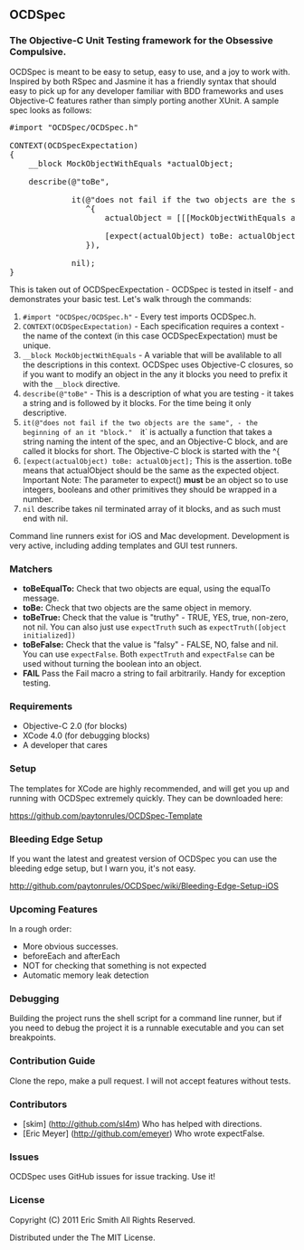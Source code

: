 ## OCDSpec
### The Objective-C Unit Testing framework for the Obsessive Compulsive.  

OCDSpec is meant to be easy to setup, easy to use, and a joy to work with.  Inspired by both RSpec and Jasmine it has a friendly syntax that should easy to pick up for any developer familiar with BDD frameworks and uses Objective-C features rather than simply porting another XUnit.  A sample spec looks as follows:

<pre>
#import "OCDSpec/OCDSpec.h"

CONTEXT(OCDSpecExpectation)
{
    __block MockObjectWithEquals *actualObject;

    describe(@"toBe", 
            
             it(@"does not fail if the two objects are the same",
                ^{
                    actualObject = [[[MockObjectWithEquals alloc] init] autorelease];
                    
                    [expect(actualObject) toBe: actualObject];
                }),
             
             nil);
}
</pre>

This is taken out of OCDSpecExpectation - OCDSpec is tested in itself - and demonstrates your basic test.  Let's walk through the commands:

1.  `#import "OCDSpec/OCDSpec.h"` - Every test imports OCDSpec.h.
2.  `CONTEXT(OCDSpecExpectation)` - Each specification requires a context - the name of the context (in this case OCDSpecExpectation) must be unique. 
3.  `__block MockObjectWithEquals` - A variable that will be avalilable to all the descriptions in this context.  OCDSpec uses Objective-C closures, so if you want to modify an object in the any it blocks you need to prefix it with the `__block` directive.
4.  `describe(@"toBe"` - This is a description of what you are testing - it takes a string and is followed by it blocks. For the time being it only descriptive.
5.  `it(@"does not fail if the two objects are the same", - the beginning of an it "block."  `it` is actually a function that takes a string naming the intent of the spec, and an Objective-C block, and are called it blocks for short.  The Objective-C block is started with the ^{
6.  `[expect(actualObject) toBe: actualObject];` This is the assertion.   toBe means that actualObject should be the same as the expected object.  Important Note: The parameter to expect() **must** be an object so to use integers, booleans and other primitives they should be wrapped in a number.
7.  `nil` describe takes nil terminated array of it blocks, and as such must end with nil.

Command line runners exist for iOS and Mac development.  Development is very active, including adding templates and GUI test runners.

### Matchers

* __toBeEqualTo:__ Check that two objects are equal, using the equalTo message.
* __toBe:__ Check that two objects are the same object in memory.
* __toBeTrue:__ Check that the value is "truthy" - TRUE, YES, true, non-zero, not nil.  You can also just use `expectTruth` such as `expectTruth([object initialized])`
* __toBeFalse:__ Check that the value is "falsy" - FALSE, NO, false and nil.  You can use `expectFalse`.  Both `expectTruth` and `expectFalse` can be used without turning the boolean into an object.
* __FAIL__ Pass the Fail macro a string to fail arbitrarily.  Handy for exception testing.

### Requirements

* Objective-C 2.0 (for blocks)
* XCode 4.0 (for debugging blocks)
* A developer that cares

### Setup

The templates for XCode are highly recommended, and will get you up and running with OCDSpec extremely quickly.  They can be downloaded here:

https://github.com/paytonrules/OCDSpec-Template

### Bleeding Edge Setup 

If you want the latest and greatest version of OCDSpec you can use the bleeding edge setup, but I warn you, it's not easy.

http://github.com/paytonrules/OCDSpec/wiki/Bleeding-Edge-Setup-iOS

### Upcoming Features

In a rough order:
* More obvious successes.
* beforeEach and afterEach
* NOT for checking that something is not expected
* Automatic memory leak detection

### Debugging

Building the project runs the shell script for a command line runner, but if you need to debug the project it is a runnable executable and you can set breakpoints. 

### Contribution Guide ###

Clone the repo, make a pull request.  I will not accept features without tests.

### Contributors
* [skim] (http://github.com/sl4m)  Who has helped with directions.
* [Eric Meyer] (http://github.com/emeyer) Who wrote expectFalse.

### Issues

OCDSpec uses GitHub issues for issue tracking.  Use it!

### License

Copyright (C) 2011 Eric Smith All Rights Reserved.

Distributed under the The MIT License.
